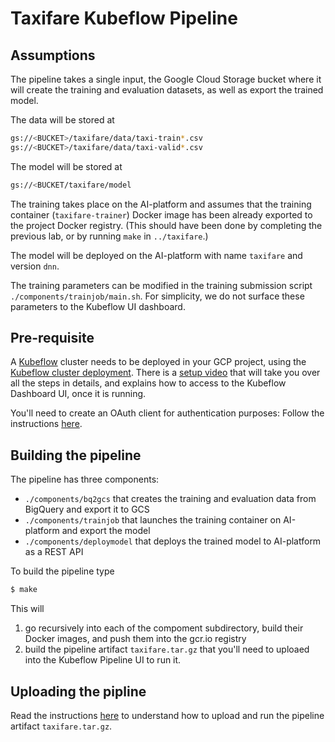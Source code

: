 # Taxifare Kubeflow Pipeline

## Assumptions

The pipeline takes a single input, the Google Cloud Storage bucket where it will
create the training and evaluation datasets, as well as export the trained model.

The data will be stored at
```bash
gs://<BUCKET>/taxifare/data/taxi-train*.csv
gs://<BUCKET>/taxifare/data/taxi-valid*.csv
```

The model will be stored at 
```bash
gs://<BUCKET/taxifare/model
```

The training takes place on the AI-platform and assumes
that the training container (`taxifare-trainer`) Docker image
has been already exported to the project Docker registry.
(This should have been done by completing the previous lab, or by 
running `make` in `../taxifare`.)


The model will be deployed on the AI-platform with name `taxifare` and
version `dnn`.

The training parameters can be modified in the training submission
script `./components/trainjob/main.sh`. For simplicity, we do not
surface these parameters to the Kubeflow UI dashboard.  


## Pre-requisite

A [Kubeflow](https://www.kubeflow.org/) cluster needs to be deployed
in your GCP project, using the [Kubeflow cluster deployment](https://deploy.kubeflow.cloud/#/deploy).
There is a [setup video](https://www.kubeflow.org/docs/started/cloud/getting-started-gke/~) that will
take you over all the steps in details, and explains how to access to the Kubeflow Dashboard UI, once it is 
running. 

You'll need to create an OAuth client for authentication purposes: Follow the 
instructions [here](https://www.kubeflow.org/docs/gke/deploy/oauth-setup/).

## Building the pipeline

The pipeline has three components:

* `./components/bq2gcs` that creates the training and evaluation data from BigQuery and export it to GCS
* `./components/trainjob` that launches the training container on AI-platform and export the model
* `./components/deploymodel` that deploys the trained model to AI-platform as a REST API

To build the pipeline type

```bash
$ make
```

This will 
1. go recursively into each of the compoment subdirectory, build their Docker images, and push them into the gcr.io registry
2. build the pipeline artifact `taxifare.tar.gz` that you'll need to uploaed into the Kubeflow Pipeline UI to run it.


## Uploading the pipline

Read the instructions [here](https://www.kubeflow.org/docs/gke/pipelines-tutorial/) to understand how to upload
and run the pipeline artifact `taxifare.tar.gz`.
